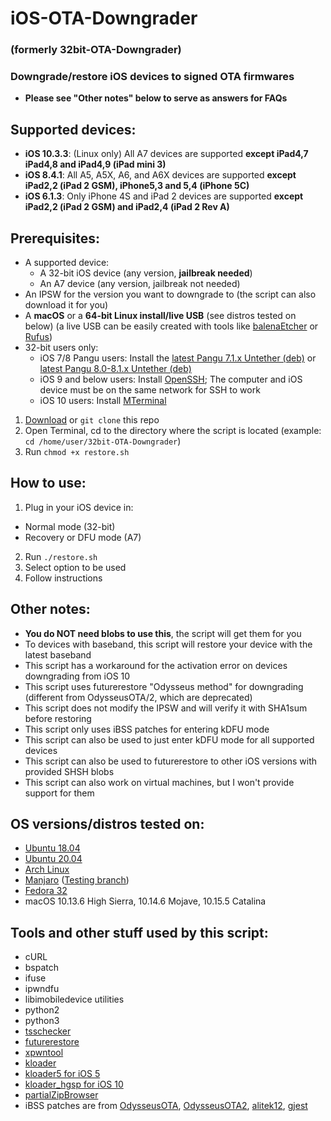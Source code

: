 # iOS-OTA-Downgrader
### (formerly 32bit-OTA-Downgrader)
### Downgrade/restore iOS devices to signed OTA firmwares
- **Please see "Other notes" below to serve as answers for FAQs**

## Supported devices:

- **iOS 10.3.3**: (Linux only) All A7 devices are supported **except iPad4,7 iPad4,8 and iPad4,9 (iPad mini 3)**
- **iOS 8.4.1**: All A5, A5X, A6, and A6X devices are supported **except iPad2,2 (iPad 2 GSM), iPhone5,3 and 5,4 (iPhone 5C)**
- **iOS 6.1.3**: Only iPhone 4S and iPad 2 devices are supported **except iPad2,2 (iPad 2 GSM) and iPad2,4 (iPad 2 Rev A)**

## Prerequisites:
- A supported device:
  - A 32-bit iOS device (any version, **jailbreak needed**)
  - An A7 device (any version, jailbreak not needed)
- An IPSW for the version you want to downgrade to (the script can also download it for you)
- A **macOS** or a **64-bit Linux install/live USB** (see distros tested on below) (a live USB can be easily created with tools like [balenaEtcher](https://www.balena.io/etcher/) or [Rufus](https://rufus.ie/))
- 32-bit users only:
  - iOS 7/8 Pangu users: Install the [latest Pangu 7.1.x Untether (deb)](http://apt.saurik.com/debs/io.pangu.axe7_0.3_iphoneos-arm.deb) or [latest Pangu 8.0-8.1.x Untether (deb)](http://apt.saurik.com/debs/io.pangu.xuanyuansword8_0.5_iphoneos-arm.deb)
  - iOS 9 and below users: Install [OpenSSH](https://cydia.saurik.com/package/openssh/); The computer and iOS device must be on the same network for SSH to work
  - iOS 10 users: Install [MTerminal](http://cydia.saurik.com/package/com.officialscheduler.mterminal/)
1. [Download](https://github.com/LukeZGD/32bit-OTA-Downgrader/archive/master.zip) or `git clone` this repo
2. Open Terminal, cd to the directory where the script is located (example: `cd /home/user/32bit-OTA-Downgrader`)
3. Run `chmod +x restore.sh`

## How to use:
1. Plug in your iOS device in:
  - Normal mode (32-bit)
  - Recovery or DFU mode (A7)
2. Run `./restore.sh`
3. Select option to be used
4. Follow instructions

## Other notes:
- **You do NOT need blobs to use this**, the script will get them for you
- To devices with baseband, this script will restore your device with the latest baseband
- This script has a workaround for the activation error on devices downgrading from iOS 10
- This script uses futurerestore "Odysseus method" for downgrading (different from OdysseusOTA/2, which are deprecated)
- This script does not modify the IPSW and will verify it with SHA1sum before restoring
- This script only uses iBSS patches for entering kDFU mode
- This script can also be used to just enter kDFU mode for all supported devices
- This script can also be used to futurerestore to other iOS versions with provided SHSH blobs
- This script can also work on virtual machines, but I won't provide support for them

## OS versions/distros tested on:
- [Ubuntu 18.04](http://releases.ubuntu.com/bionic/)
- [Ubuntu 20.04](http://releases.ubuntu.com/focal/)
- [Arch Linux](https://www.archlinux.org/)
- [Manjaro](https://manjaro.org/) ([Testing branch](https://wiki.manjaro.org/index.php?title=Switching_Branches))
- [Fedora 32](https://getfedora.org/)
- macOS 10.13.6 High Sierra, 10.14.6 Mojave, 10.15.5 Catalina

## Tools and other stuff used by this script:
- cURL
- bspatch
- ifuse
- ipwndfu
- libimobiledevice utilities
- python2
- python3
- [tsschecker](https://github.com/tihmstar/tsschecker/releases/tag/v212)
- [futurerestore](http://api.tihmstar.net/builds/futurerestore/futurerestore-latest.zip)
- [xpwntool](https://www.youtube.com/watch?v=fh0tB6fp0Sc)
- [kloader](https://www.youtube.com/watch?v=fh0tB6fp0Sc)
- [kloader5 for iOS 5](https://mtmdev.org/pmbonneau-archive)
- [kloader_hgsp for iOS 10](https://twitter.com/nyan_satan/status/945203180522045440)
- [partialZipBrowser](https://github.com/tihmstar/partialZipBrowser/releases/tag/36)
- iBSS patches are from [OdysseusOTA](https://www.youtube.com/watch?v=Wo7mGdMcjxw), [OdysseusOTA2](https://www.youtube.com/watch?v=fh0tB6fp0Sc), [alitek12](https://www.mediafire.com/folder/b1z64roy512wd/FirmwareBundles), [gjest](https://files.fm/u/fcbqqdnw)
